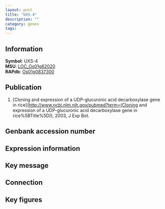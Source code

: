 ```yaml
---
layout: post
title: "UXS-4"
description: ""
category: genes
tags: 
---
```


## Information
__Symbol__: UXS-4  
__MSU__: [LOC_Os01g62020](http://rice.plantbiology.msu.edu/cgi-bin/ORF_infopage.cgi?orf=LOC_Os01g62020)  
__RAPdb__: [Os01g0837300](http://rapdb.dna.affrc.go.jp/viewer/gbrowse_details/irgsp1?name=Os01g0837300)  

## Publication
1. [Cloning and expression of a UDP-glucuronic acid decarboxylase gene in rice](http://www.ncbi.nlm.nih.gov/pubmed?term=(Cloning and expression of a UDP-glucuronic acid decarboxylase gene in rice%5BTitle%5D)), 2003, J Exp Bot.

## Genbank accession number

## Expression information

## Key message

## Connection

## Key figures



